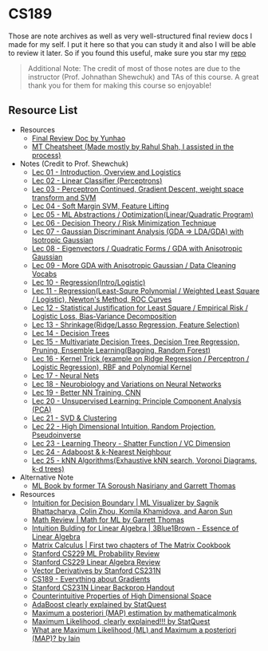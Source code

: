 # CS189

Those are note archives as well as very well-structured final review docs I made for my self. I put it here so that you can study it and also I will be able to review it later. So if you found this useful, make sure you star my [repo](https://github.com/ToiletCommander/Opensourced-Study-Notes-Berkeley)
> Additional Note: The credit of most of those notes are due to the instructor (Prof. Johnathan Shewchuk) and TAs of this course. A great thank you for them for making this course so enjoyable!

## Resource List

- Resources
  - [Final Review Doc by Yunhao](final-review/index.html)
  - [MT Cheatsheet (Made mostly by Rahul Shah, I assisted in the process)](resources/CS_189_Cheatsheet_MT.pdf)
- Notes (Credit to Prof. Shewchuk)
  - [Lec 01 - Introduction, Overview and Logistics](Annotated%20Notes/20220219%20Lec01.pdf)
  - [Lec 02 - Linear Classifier (Perceptrons)](Annotated%20Notes/20220220%20Lec02%20Linear%20Classifiers.pdf)
  - [Lec 03 - Perceptron Continued, Gradient Descent, weight space transform and SVM](Annotated%20Notes/20220220%20Lec03%20Perceptron%20&%20GD.pdf)
  - [Lec 04 - Soft Margin SVM, Feature Lifting](Annotated%20Notes/20220220%20Lec04%20Soft%20margin%20SVM.pdf)
  - [Lec 05 - ML Abstractions / Optimization(Linear/Quadratic Program)](Annotated%20Notes/20220220%20Lec05%20ML%20Abstractions.pdf)
  - [Lec 06 - Decision Theory / Risk Minimization Technique](Annotated%20Notes/20220221%20Lec06%20Decision%20Theory.pdf)
  - [Lec 07 - Gaussian Discriminant Analysis (GDA => LDA/GDA) with Isotropic Gaussian](Annotated%20Notes/20220221%20Lec07%20Gaussian%20Discriminant%20Analysis(LDA%20&%20QDA).pdf)
  - [Lec 08 - Eigenvectors / Quadratic Forms / GDA with Anisotropic Gaussian](Annotated%20Notes/20220221%20Lec08%20Eigenvectors%20and%20the%20Anisotropic%20Multivariate%20Normal%20Distribution.pdf)
  - [Lec 09 - More GDA with Anisotropic Gaussian / Data Cleaning Vocabs](Annotated%20Notes/20220221%20Lec09%20More%20Anisotropic%20Gaussians.pdf)
  - [Lec 10 - Regression(Intro/Logistic)](Annotated%20Notes/20220226%20Lec10%20Regression.pdf)
  - [Lec 11 - Regression(Least-Squre Polynomial / Weighted Least Square / Logistic), Newton's Method, ROC Curves](Annotated%20Notes/20220301%20Lec11%20Regression,%20Newtons%20Method%20&%20ROC%20Curves.pdf)
  - [Lec 12 - Statistical Justification for Least Square / Empirical Risk / Logistic Loss, Bias-Variance Decomposition](Annotated%20Notes/20220302%20Lec12%20Statistical%20Justifications%20For%20Regression%20&%20Bias-Variance%20Decomposition.pdf)
  - [Lec 13 - Shrinkage(Ridge/Lasso Regression, Feature Selection)](Annotated%20Notes/20220307%20Lec13%20Shrinkage.pdf)
  - [Lec 14 - Decision Trees](Annotated%20Notes/20220307%20Lec14%20Decision%20Trees.pdf)
  - [Lec 15 - Multivariate Decision Trees, Decision Tree Regression, Pruning, Ensemble Learning(Bagging, Random Forest)](Annotated%20Notes/20220314%20Lec15%20Decision%20Trees2,%20Ensemble%20Learning%20and%20Random%20Forests.pdf)
  - [Lec 16 - Kernel Trick (example on Ridge Regression / Perceptron / Logistic Regression), RBF and Polynomial Kernel](Annotated%20Notes/20220328%20Lec16%20Kernel.pdf)
  - [Lec 17 - Neural Nets](Annotated%20Notes/20220330%20Lec17%20Neural%20Networks.pdf)
  - [Lec 18 - Neurobiology and Variations on Neural Networks](Annotated%20Notes/20220404%20Lec18%20Neurobiology%20and%20Variations%20on%20Neural%20Networks.pdf)
  - [Lec 19 - Better NN Training, CNN](Annotated%20Notes/20220406%20Lec19%20Better%20NN%20Training;%20CNN.pdf)
  - [Lec 20 - Unsupervised Learning: Principle Component Analysis (PCA)](Annotated%20Notes/20220411%20Lec20%20Unsupervised%20Learning%20and%20PCA.pdf)
  - [Lec 21 - SVD & Clustering](Annotated%20Notes/20220413%20Lec21%20SVD%20&%20Clustering.pdf)
  - [Lec 22 - High Dimensional Intuition, Random Projection, Pseudoinverse](Annotated%20Notes/20220418%20Lec22%20High%20Dimension%20&%20Random%20Projection.pdf)
  - [Lec 23 - Learning Theory - Shatter Function / VC Dimension](Annotated%20Notes/20220420%20Lec23%20Bonus%20Lec%20A%20Learning%20Theory.pdf)
  - [Lec 24 - Adaboost & k-Nearest Neighbour](Annotated%20Notes/20220425%20Lec24%20Boosting;%20kNN.pdf)
  - [Lec 25 - kNN Algorithms(Exhaustive kNN search, Voronoi Diagrams, k-d trees)](Annotated%20Notes/20220427%20Lec25%20Exhaustive%20kNN%20Alg.pdf)
- Alternative Note
  - [ML Book by former TA Soroush Nasiriany and Garrett Thomas](https://snasiriany.me/files/ml-book.pdf)
- Resources
  - [Intuition for Decision Boundary \| ML Visualizer by Sagnik Bhattacharya, Colin Zhou, Komila Khamidova, and Aaron Sun](https://ml-visualizer.herokuapp.com/)
  - [Math Review \| Math for ML by Garrett Thomas](resources/math4ml.pdf)
  - [Intuition Bulding for Linear Algebra \| 3Blue1Brown - Essence of Linear Algebra](https://www.youtube.com/playlist?list=PLZHQObOWTQDPD3MizzM2xVFitgF8hE_ab)
  - [Matrix Calculus \| First two chapters of The Matrix Cookbook](http://www.math.uwaterloo.ca/~hwolkowi/matrixcookbook.pdf)
  - [Stanford CS229 ML Probability Review](http://cs229.stanford.edu/section/cs229-prob.pdf)
  - [Stanford CS229 Linear Algebra Review](http://cs229.stanford.edu/section/cs229-linalg.pdf)
  - [Vector Derivatives by Stanford CS231N](http://cs231n.stanford.edu/vecDerivs.pdf)
  - [CS189 - Everything about Gradients](https://www.dropbox.com/scl/fi/tjwju9d9qkgead9in8qus/CS189_-Everything-You-Need-to-Know-about-Gradients.paper?dl=0&rlkey=zirfi7j6ntikr9yxssa4fwegg)
  - [Stanford CS231N Linear Backprop Handout](http://cs231n.stanford.edu/handouts/linear-backprop.pdf)
  - [Counterintuitive Properties of High Dimensional Space](https://marckhoury.github.io/blog/counterintuitive-properties-of-high-dimensional-space/)
  - [AdaBoost clearly explained by StatQuest](https://youtu.be/LsK-xG1cLYA)
  - [Maximum a posteriori (MAP) estimation by mathematicalmonk](https://youtu.be/kkhdIriddSI)
  - [Maximum Likelihood, clearly explained!!! by StatQuest](https://youtu.be/XepXtl9YKwc)
  - [What are Maximum Likelihood (ML) and Maximum a posteriori (MAP)? by Iain](https://youtu.be/9Ahdh_8xAEI)